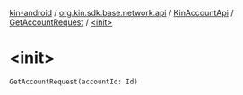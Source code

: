 [kin-android](../../../index.md) / [org.kin.sdk.base.network.api](../../index.md) / [KinAccountApi](../index.md) / [GetAccountRequest](index.md) / [&lt;init&gt;](./-init-.md)

# &lt;init&gt;

`GetAccountRequest(accountId: Id)`